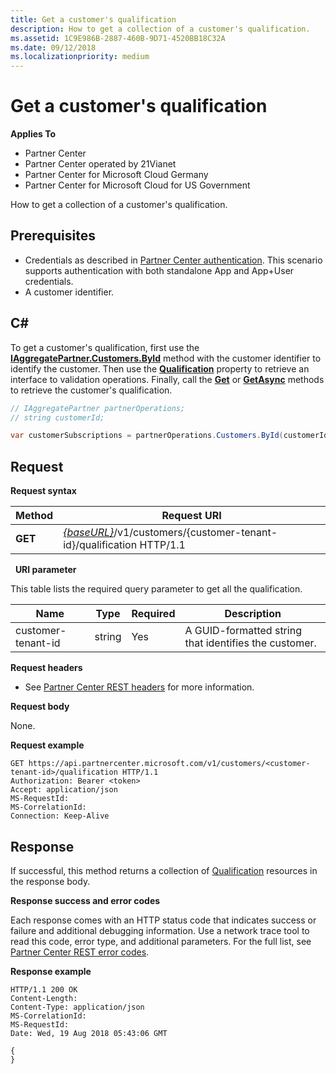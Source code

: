 ```yaml
---
title: Get a customer's qualification
description: How to get a collection of a customer's qualification.
ms.assetid: 1C9E986B-2887-460B-9D71-4520BB18C32A
ms.date: 09/12/2018
ms.localizationpriority: medium
---
```



# Get a customer's qualification

**Applies To**

-   Partner Center
-   Partner Center operated by 21Vianet
-   Partner Center for Microsoft Cloud Germany
-   Partner Center for Microsoft Cloud for US Government

How to get a collection of a customer's qualification.  


## <span id="Prerequisites"></span><span id="prerequisites"></span><span id="PREREQUISITES"></span>Prerequisites

-   Credentials as described in [Partner Center authentication](partner-center-authentication.md). This scenario supports authentication with both standalone App and App+User credentials.
-   A customer identifier.


## <span id="C_"></span><span id="c_"></span>C#

To get a customer's qualification, first use the [**IAggregatePartner.Customers.ById**](https://docs.microsoft.com/dotnet/api/microsoft.store.partnercenter.customers.icustomercollection.byid) method with the customer identifier to identify the customer. Then use the [**Qualification**](https://docs.microsoft.com/dotnet/api/microsoft.store.partnercenter.customers.icustomer.qualification) property to retrieve an interface to validation operations. Finally, call the [**Get**](https://docs.microsoft.com/dotnet/api/microsoft.store.partnercenter.subscriptions.isubscriptioncollection.get) or [**GetAsync**](https://docs.microsoft.com/dotnet/api/microsoft.store.partnercenter.subscriptions.isubscriptioncollection.getasync) methods to retrieve the customer's qualification.

``` csharp
// IAggregatePartner partnerOperations;
// string customerId;

var customerSubscriptions = partnerOperations.Customers.ById(customerId).Qualification.Get();
```


## <span id="Request"></span><span id="request"></span><span id="REQUEST"></span>Request

**Request syntax**

| Method  | Request URI                                                                                          |
|---------|------------------------------------------------------------------------------------------------------|
| **GET** | [*{baseURL}*](partner-center-rest-urls.md)/v1/customers/{customer-tenant-id}/qualification HTTP/1.1 |

 
**URI parameter**

This table lists the required query parameter to get all the qualification.

| Name               | Type   | Required | Description                                           |
|--------------------|--------|----------|-------------------------------------------------------|
| customer-tenant-id | string | Yes      | A GUID-formatted string that identifies the customer. |

**Request headers**

-   See [Partner Center REST headers](headers.md) for more information.

**Request body**

None.

**Request example**

```http
GET https://api.partnercenter.microsoft.com/v1/customers/<customer-tenant-id>/qualification HTTP/1.1
Authorization: Bearer <token>
Accept: application/json
MS-RequestId: 
MS-CorrelationId: 
Connection: Keep-Alive
```


## <span id="Response"></span><span id="response"></span><span id="RESPONSE"></span>Response

If successful, this method returns a collection of [Qualification](qualification.md) resources in the response body.

**Response success and error codes**

Each response comes with an HTTP status code that indicates success or failure and additional debugging information. Use a network trace tool to read this code, error type, and additional parameters. For the full list, see [Partner Center REST error codes](error-codes.md).

**Response example**

```http
HTTP/1.1 200 OK
Content-Length: 
Content-Type: application/json
MS-CorrelationId: 
MS-RequestId: 
Date: Wed, 19 Aug 2018 05:43:06 GMT

{
}
```
